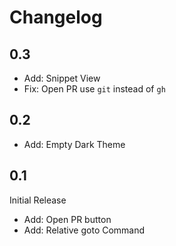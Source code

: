 # Changelog

## 0.3

-   Add: Snippet View
-   Fix: Open PR use `git` instead of `gh`

## 0.2

-   Add: Empty Dark Theme

## 0.1

Initial Release

-   Add: Open PR button
-   Add: Relative goto Command
